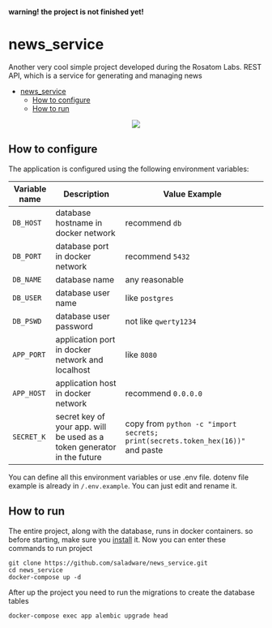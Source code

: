 **warning! the project is not finished yet!**

# news_service
Another very cool simple project developed during the Rosatom Labs. REST API, which is a service for generating and managing news


<!-- TOC -->
* [news_service](#newsservice)
  * [How to configure](#how-to-configure)
  * [How to run](#how-to-run)
<!-- TOC -->

<p align="center">
    <img src="https://www.pngplay.com/wp-content/uploads/7/Newspaper-Background-PNG.png" />
</p>

## How to configure
The application is configured using the following environment variables:

| Variable name | Description                                                             | Value Example                                                                   |
|---------------|-------------------------------------------------------------------------|---------------------------------------------------------------------------------|
| `DB_HOST`     | database hostname in docker network                                     | recommend `db`                                                                  |
| `DB_PORT`     | database port in docker network                                         | recommend `5432`                                                                |
| `DB_NAME`     | database name                                                           | any reasonable                                                                  |
| `DB_USER`     | database user name                                                      | like `postgres`                                                                 |
| `DB_PSWD`     | database user password                                                  | not like `qwerty1234`                                                           |
| `APP_PORT`    | application port in docker network and localhost                        | like `8080`                                                                     |
| `APP_HOST`    | application host in docker network                                      | recommend `0.0.0.0`                                                             | 
| `SECRET_K`    | secret key of your app. will be used as a token generator in the future | copy from `python -c "import secrets; print(secrets.token_hex(16))"`  and paste |

You can define all this environment variables or use .env file. dotenv file example is already in `/.env.example`. You can just edit and rename it. 

## How to run
The entire project, along with the database, runs in docker containers. so before starting, make sure you [install](https://docs.docker.com/engine/install/) it.
Now you can enter these commands to run project
```commandline
git clone https://github.com/saladware/news_service.git
cd news_service
docker-compose up -d
```
After up the project you need to run the migrations to create the database tables
```commandline
docker-compose exec app alembic upgrade head
```
